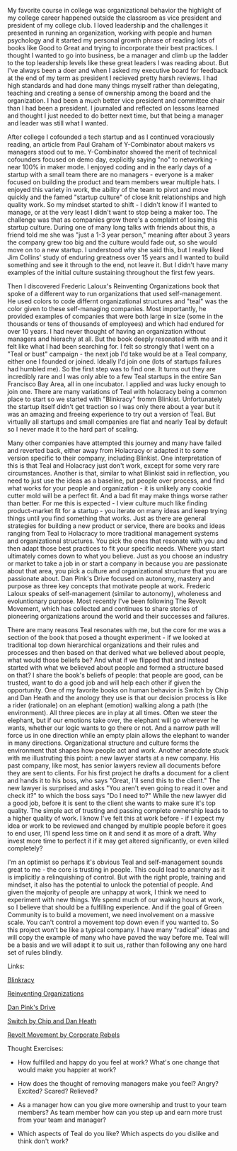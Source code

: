 My favorite course in college was organizational behavior the highlight of my college career happened outside the classroom as vice president and president of my college club. I loved leadership and the challenges it presented in running an organization, working with people and human psychology and it started my personal growth phrase of reading lots of books like Good to Great and trying to incorporate their best practices. I thought I wanted to go into business, be a manager and climb up the ladder to the top leadership levels like these great leaders I was reading about. But I've always been a doer and when I asked my executive board for feedback at the end of my term as president I recieved pretty harsh reviews. I had high standards and had done many things myself rather than delegating, teaching and creating a sense of ownership among the board and the organization. I had been a much better vice president and committee chair than I had been a president. I journaled and reflected on lessons learned and thought I just needed to do better next time, but that being a manager and leader was still what I wanted.

After college I cofounded a tech startup and as I continued voraciously reading, an article from Paul Graham of Y-Combinator about makers vs managers stood out to me. Y-Combinator showed the merit of technical cofounders focused on demo day, explicitly saying "no" to networking - near 100% in maker mode. I enjoyed coding and in the early days of a startup with a small team there are no managers - everyone is a maker focused on building the product and team members wear multiple hats. I enjoyed this variety in work, the ability of the team to pivot and move quickly and the famed "startup culture" of close knit relationships and high quality work. So my mindset started to shift - I didn't know if I wanted to manage, or at the very least I didn't want to stop being a maker too. The challenge was that as companies grow there's a complaint of losing this startup culture. During one of many long talks with friends about this, a friend told me she was "just a 1-3 year person," meaning after about 3 years the company grew too big and the culture would fade out, so she would move on to a new startup. I understood why she said this, but I really liked Jim Collins' study of enduring greatness over 15 years and I wanted to build something and see it through to the end, not leave it. But I didn't have many examples of the initial culture sustaining throughout the first few years.

Then I discovered Frederic Laloux's Reinventing Organizations book that spoke of a different way to run organizations that used self-management. He used colors to code differnt organizational structures and "teal" was the color given to these self-managing companies. Most importantly, he provided examples of companies that were both large in size (some in the thousands or tens of thousands of employees) and which had endured for over 10 years. I had never thought of having an organization without managers and hierachy at all. But the book deeply resonated with me and it felt like what I had been searching for. I felt so strongly that I went on a "Teal or bust" campaign - the next job I'd take would be at a Teal company, either one I founded or joined. Ideally I'd join one (lots of startups failures had humbled me). So the first step was to find one. It turns out they are incredibly rare and I was only able to a few Teal startups in the entire San Francisco Bay Area, all in one incubator. I applied and was lucky enough to join one. There are many variations of Teal with holacracy being a common place to start so we started with "Blinkracy" fromm Blinkist. Unfortunately the startup itself didn't get traction so I was only there about a year but it was an amazing and freeing experience to try out a version of Teal. But virtually all startups and small companies are flat and nearly Teal by default so I never made it to the hard part of scaling.

Many other companies have attempted this journey and many have failed and reverted back, either away from Holacracy or adapted it to some version specific to their company, including Blinkist. One interpretation of this is that Teal and Holacracy just don't work, except for some very rare circumstances. Another is that, similar to what Blinkist said in reflection, you need to just use the ideas as a baseline, put people over process, and find what works for your people and organization - it is unlikely any cookie cutter mold will be a perfect fit. And a bad fit may make things worse rather than better. For me this is expected - I view culture much like finding product-market fit for a startup - you iterate on many ideas and keep trying things until you find something that works. Just as there are general strategies for building a new product or service, there are books and ideas ranging from Teal to Holacracy to more traditional management systems and organizational structures. You pick the ones that resonate with you and then adapt those best practices to fit your specific needs. Where you start ultimately comes down to what you believe. Just as you choose an industry or market to take a job in or start a company in because you are passionate about that area, you pick a culture and organizational structure that you are passionate about. Dan Pink's Drive focused on autonomy, mastery and purpose as three key concepts that motivate people at work. Frederic Laloux speaks of self-management (similar to autonomy), wholeness and evoluntionary purpose. Most recently I've been following The Revolt Movement, which has collected and continues to share stories of pioneering organizations around the world and their successes and failures.

There are many reasons Teal resonates with me, but the core for me was a section of the book that posed a thought experiment - if we looked at traditional top down hierarchical organizations and their rules and processes and then based on that derived what we believed about people, what would those beliefs be? And what if we flipped that and instead started with what we believed about people and formed a structure based on that? I share the book's beliefs of people: that people are good, can be trusted, want to do a good job and will help each other if given the opportunity. One of my favorite books on human behavior is Switch by Chip and Dan Heath and the anology they use is that our decision process is like a rider (rationale) on an elephant (emotion) walking along a path (the environment). All three pieces are in play at all times. Often we steer the elephant, but if our emotions take over, the elephant will go wherever he wants, whether our logic wants to go there or not. And a narrow path will force us in one direction while an empty plain allows the elephant to wander in many directions. Organizational structure and culture forms the environment that shapes how people act and work. Another anecdote stuck with me illustruting this point: a new lawyer starts at a new company. His past company, like most, has senior lawyers review all documents before they are sent to clients. For his first project he drafts a document for a client and hands it to his boss, who says "Great, I'll send this to the client." The new lawyer is surprised and asks "You aren't even going to read it over and check it?" to which the boss says "Do I need to?" While the new lawyer did a good job, before it is sent to the client she wants to make sure it's top quality. The simple act of trusting and passing complete ownership leads to a higher quality of work. I know I've felt this at work before - if I expect my idea or work to be reviewed and changed by multiple people before it goes to end user, I'll spend less time on it and send it as more of a draft. Why invest more time to perfect it if it may get altered significantly, or even killed completely?

I'm an optimist so perhaps it's obvious Teal and self-management sounds great to me - the core is trusting in people. This could lead to anarchy as it is implicitly a relinquishing of control. But with the right prople, training and mindset, it also has the potential to unlock the potential of people. And given the majority of people are unhappy at work, I think we need to experiment with new things. We spend much of our waking hours at work, so I believe that should be a fulfilling experience. And if the goal of Green Community is to build a movement, we need involvement on a massive scale. You can't control a movement top down even if you wanted to. So this project won't be like a typical company. I have many "radical" ideas and will copy the example of many who have paved the way before me. Teal will be a basis and we will adapt it to suit us, rather than following any one hard set of rules blindly.

Links:

[Blinkracy](https://medium.com/key-lessons-from-books/the-whole-story-of-holacracy-65ec6bc855c3)

[Reinventing Organizations](https://www.reinventingorganizations.com/)

[Dan Pink's Drive](https://www.youtube.com/watch?v=u6XAPnuFjJc)

[Switch by Chip and Dan Heath](https://www.amazon.com/dp/B0030DHPGQ/)

[Revolt Movement by Corporate Rebels](https://corporate-rebels.com/)

Thought Exercises:

- How fulfilled and happy do you feel at work? What's one change that would make you happier at work?

- How does the thought of removing managers make you feel? Angry? Excited? Scared? Relieved?

- As a manager how can you give more ownership and trust to your team members? As team member how can you step up and earn more trust from your team and manager?

- Which aspects of Teal do you like? Which aspects do you dislike and think don't work?
